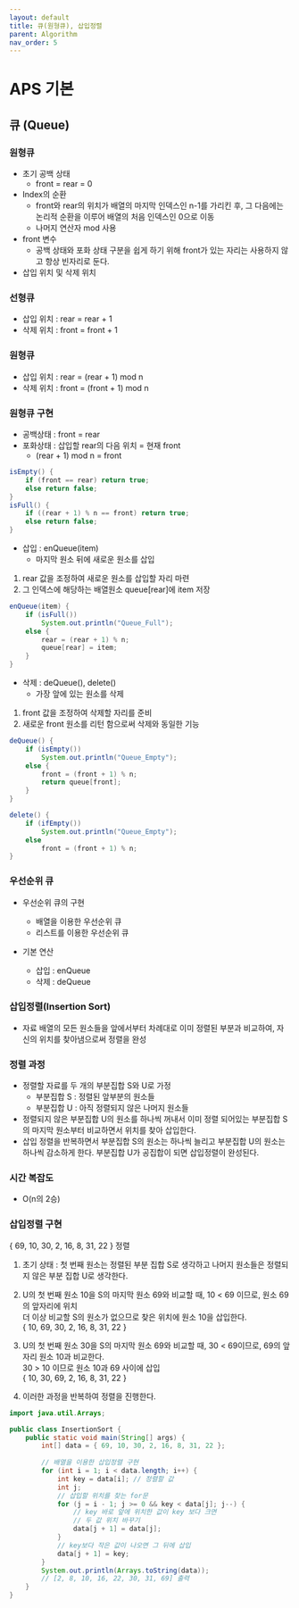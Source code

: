 ```yaml
---
layout: default
title: 큐(원형큐), 삽입정렬
parent: Algorithm
nav_order: 5
---
```


# APS 기본

## 큐 (Queue)

### 원형큐
- 초기 공백 상태
  - front = rear = 0
- Index의 순환
  - front와 rear의 위치가 배열의 마지막 인덱스인 n-1를 가리킨 후, 그 다음에는 논리적 순환을 이루어 배열의 처음 인덱스인 0으로 이동
  - 나머지 연산자 mod 사용
- front 변수
  - 공백 상태와 포화 상태 구분을 쉽게 하기 위해 front가 있는 자리는 사용하지 않고 항상 빈자리로 둔다.
- 삽입 위치 및 삭제 위치


### 선형큐 
- 삽입 위치 : rear = rear + 1
- 삭제 위치 : front = front + 1

### 원형큐
- 삽입 위치 : rear = (rear + 1) mod n
- 삭제 위치 : front = (front + 1) mod n

### 원형큐 구현
- 공백상태 : front = rear
- 포화상태 : 삽입할 rear의 다음 위치 = 현재 front
  - (rear + 1) mod n = front

```java
isEmpty() {
    if (front == rear) return true;
    else return false;
}
isFull() {
    if ((rear + 1) % n == front) return true;
    else return false;
}
```

- 삽입 : enQueue(item)
  - 마지막 원소 뒤에 새로운 원소를 삽입 <br>
1. rear 값을 조정하여 새로운 원소를 삽입할 자리 마련 <br>
2. 그 인덱스에 해당하는 배열원소 queue[rear]에 item 저장

```java
enQueue(item) {
    if (isFull())
        System.out.println("Queue_Full");
    else {
        rear = (rear + 1) % n;
        queue[rear] = item;
    }
}
```

- 삭제 : deQueue(), delete()
  - 가장 앞에 있는 원소를 삭제 <br>
1. front 값을 조정하여 삭제할 자리를 준비 <br>
2. 새로운 front 원소를 리턴 함으로써 삭제와 동일한 기능

```java
deQueue() {
    if (isEmpty())
        System.out.println("Queue_Empty");
    else {
        front = (front + 1) % n;
        return queue[front];
    }
}

delete() {
    if (ifEmpty())
        System.out.println("Queue_Empty");
    else
        front = (front + 1) % n;
}
```

### 우선순위 큐
- 우선순위 큐의 구현
  - 배열을 이용한 우선순위 큐
  - 리스트를 이용한 우선순위 큐

- 기본 연산
  - 삽입 : enQueue
  - 삭제 : deQueue 

### 삽입정렬(Insertion Sort)
- 자료 배열의 모든 원소들을 앞에서부터 차례대로 이미 정렬된 부분과 비교하여, 자신의 위치를 찾아냄으로써 정렬을 완성

### 정렬 과정
- 정렬할 자료를 두 개의 부분집합 S와 U로 가정
  - 부분집합 S : 정렬된 앞부분의 원소들
  - 부분집합 U : 아직 정렬되지 않은 나머지 원소들
- 정렬되지 않은 부분집합 U의 원소를 하나씩 꺼내서 이미 정렬 되어있는 부분집합 S의 마지막 원소부터 비교하면서 위치를 찾아 삽입한다.
- 삽입 정렬을 반복하면서 부분집합 S의 원소는 하나씩 늘리고 부분집합 U의 원소는 하나씩 감소하게 한다. 부분집합 U가 공집합이 되면 삽입정렬이 완성된다.

### 시간 복잡도
- O(n의 2승)

### 삽입정렬 구현
{ 69, 10, 30, 2, 16, 8, 31, 22 } 정렬

1. 초기 상태 : 첫 번째 원소는 정렬된 부분 집합 S로 생각하고 나머지 원소들은 정렬되지 않은 부분 집합 U로 생각한다.
2. U의 첫 번째 원소 10을 S의 마지막 원소 69와 비교할 때, 10 < 69 이므로, 원소 69의 앞자리에 위치 <br>
더 이상 비교할 S의 원소가 없으므로 찾은 위치에 원소 10을 삽입한다. <br>
{ 10, 69, 30, 2, 16, 8, 31, 22 }

3. U의 첫 번째 원소 30을 S의 마지막 원소 69와 비교할 때, 30 < 69이므로, 69의 앞자리 원소 10과 비교한다. <br>
30 > 10 이므로 원소 10과 69 사이에 삽입 <br>
{ 10, 30, 69, 2, 16, 8, 31, 22 }

4. 이러한 과정을 반복하여 정렬을 진행한다.

```java
import java.util.Arrays;

public class InsertionSort {
	public static void main(String[] args) {
		int[] data = { 69, 10, 30, 2, 16, 8, 31, 22 };
		
		// 배열을 이용한 삽입정렬 구현
		for (int i = 1; i < data.length; i++) {
			int key = data[i]; // 정렬할 값
			int j;
			// 삽입할 위치를 찾는 for문
			for (j = i - 1; j >= 0 && key < data[j]; j--) {
				// key 바로 앞에 위치한 값이 key 보다 크면
				// 두 값 위치 바꾸기
				data[j + 1] = data[j];
			}
			// key보다 작은 값이 나오면 그 뒤에 삽입
			data[j + 1] = key;
		}
		System.out.println(Arrays.toString(data));
		// [2, 8, 10, 16, 22, 30, 31, 69] 출력
	}
}
```